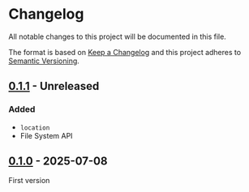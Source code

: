 <!-- deno-fmt-ignore-file -->

# Changelog
All notable changes to this project will be documented in this file.

The format is based on [Keep a Changelog](https://keepachangelog.com/)
and this project adheres to [Semantic Versioning](https://semver.org/).

## [0.1.1] - Unreleased
### Added
- `location`
- File System API

## [0.1.0] - 2025-07-08
First version

[0.1.1]: https://github.com/oscarotero/toxojs/compare/v0.1.0...HEAD
[0.1.0]: https://github.com/oscarotero/toxojs/releases/tag/v0.1.0
